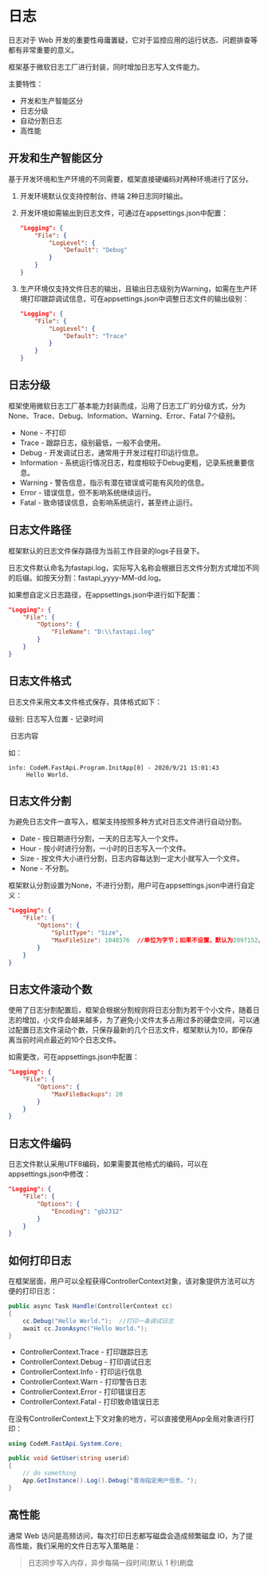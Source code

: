 # 日志

日志对于 Web 开发的重要性毋庸置疑，它对于监控应用的运行状态、问题排查等都有非常重要的意义。

框架基于微软日志工厂进行封装，同时增加日志写入文件能力。

主要特性：

- 开发和生产智能区分
- 日志分级
- 自动分割日志
- 高性能



## 开发和生产智能区分

基于开发环境和生产环境的不同需要，框架直接硬编码对两种环境进行了区分。

1. 开发环境默认仅支持控制台、终端 2种日志同时输出。

2. 开发环境如需输出到日志文件，可通过在appsettings.json中配置：

   ```json
   "Logging": {
       "File": {
           "LogLevel": {
               "Default": "Debug"
           }
       }
   }
   ```

3. 生产环境仅支持文件日志的输出，且输出日志级别为Warning，如需在生产环境打印跟踪调试信息，可在appsettings.json中调整日志文件的输出级别：

   ```json
   "Logging": {
       "File": {
           "LogLevel": {
               "Default": "Trace"
           }
       }
   }
   ```

   

## 日志分级

框架使用微软日志工厂基本能力封装而成，沿用了日志工厂的分级方式，分为None、Trace、Debug、Information、Warning、Error、Fatal 7个级别。

- None - 不打印
- Trace - 跟踪日志，级别最低，一般不会使用。
- Debug - 开发调试日志，通常用于开发过程打印运行信息。
- Information - 系统运行情况日志，粒度相较于Debug更粗，记录系统重要信息。
- Warning - 警告信息，指示有潜在错误或可能有风险的信息。
- Error - 错误信息，但不影响系统继续运行。
- Fatal - 致命错误信息，会影响系统运行，甚至终止运行。



## 日志文件路径

框架默认的日志文件保存路径为当前工作目录的logs子目录下。

日志文件默认命名为fastapi.log，实际写入名称会根据日志文件分割方式增加不同的后缀。如按天分割：fastapi_yyyy-MM-dd.log。

如果想自定义日志路径，在appsettings.json中进行如下配置：

```json
"Logging": {
    "File": {
        "Options": {
            "FileName": "D:\\fastapi.log"
        }
    }
}
```



## 日志文件格式

日志文件采用文本文件格式保存，具体格式如下：

级别: 日志写入位置 - 记录时间

​		 日志内容

如：

```
info: CodeM.FastApi.Program.InitApp[0] - 2020/9/21 15:01:43
     Hello World.
```



## 日志文件分割

为避免日志文件一直写入，框架支持按照多种方式对日志文件进行自动分割。

- Date - 按日期进行分割，一天的日志写入一个文件。
- Hour - 按小时进行分割，一小时的日志写入一个文件。
- Size - 按文件大小进行分割，日志内容每达到一定大小就写入一个文件。
- None - 不分割。



框架默认分割设置为None，不进行分割，用户可在appsettings.json中进行自定义：

```json
"Logging": {
    "File": {
        "Options": {
            "SplitType": "Size",
            "MaxFileSize": 1048576	//单位为字节；如果不设置，默认为2097152，即2M；其他分割类型无需设置该配置项。
        }
    }
}
```



## 日志文件滚动个数

使用了日志分割配置后，框架会根据分割规则将日志分割为若干个小文件，随着日志的增加，小文件会越来越多，为了避免小文件太多占用过多的硬盘空间，可以通过配置日志文件滚动个数，只保存最新的几个日志文件，框架默认为10，即保存离当前时间点最近的10个日志文件。

如需更改，可在appsettings.json中配置：

```json
"Logging": {
    "File": {
        "Options": {
            "MaxFileBackups": 20
        }
    }
}
```



## 日志文件编码

日志文件默认采用UTF8编码，如果需要其他格式的编码，可以在appsettings.json中修改：

```json
"Logging": {
    "File": {
        "Options": {
            "Encoding": "gb2312"
        }
    }
}
```



## 如何打印日志

在框架层面，用户可以全程获得ControllerContext对象，该对象提供方法可以方便的打印日志：

```c#
public async Task Handle(ControllerContext cc)
{
    cc.Debug("Hello World.");  //打印一条调试日志
    await cc.JsonAsync("Hello World.");
}
```

- ControllerContext.Trace - 打印跟踪日志
- ControllerContext.Debug - 打印调试日志
- ControllerContext.Info - 打印运行信息
- ControllerContext.Warn - 打印警告日志
- ControllerContext.Error - 打印错误日志
- ControllerContext.Fatal - 打印致命错误日志



在没有ControllerContext上下文对象的地方，可以直接使用App全局对象进行打印：

```c#
using CodeM.FastApi.System.Core;

public void GetUser(string userid)
{
    // do something
    App.GetInstance().Log().Debug("查询指定用户信息。");
}
```



## 高性能

通常 Web 访问是高频访问，每次打印日志都写磁盘会造成频繁磁盘 IO，为了提高性能，我们采用的文件日志写入策略是：

> 日志同步写入内存，异步每隔一段时间(默认 1 秒)刷盘
